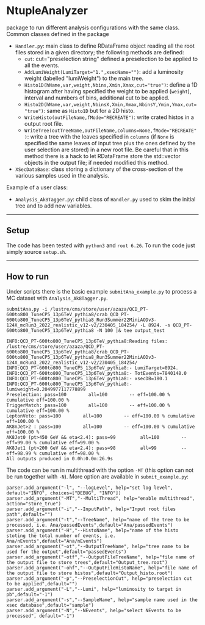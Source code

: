 NtupleAnalyzer
====================================
package to run different analysis configurations with the same class. Common classes defined in the package 
- `Handler.py`: main class to define RDataFrame object reading all the root files stored in a given directory; the following methods are defined:
	- `cut`: cut="preselection string" defined a preselection to be applied to all the events.
	- `AddLumiWeight(LumiTarget="1.",xsecName="")`: add a luminosity weight (labelled "lumiWeight") to the main tree.
	- `Histo1D(hName,var,weight,Nbins,Xmin,Xmax,cut="true")`: define a 1D histogram after having specified the weight to be applied (`weight`), interval and numbers of bins, additional cut to be applied.
	- `Histo2D(hName,var,weight,NbinsX,Xmin,Xmax,NbinsY,Ymin,Ymax,cut="true")`: same as `Histo1D` but for a 2D histo.
	- `WriteHisto(outFileName,fMode="RECREATE")`: write crated histos in a output root file.
	- `WriteTree(outTreeName,outFileName,columns=None,fMode="RECREATE")`: write a tree with the leaves specified in `columns` (if `None` is specified the same leaves of input tree plus the ones defined by the user selection are stored) in a new root file. Be careful that in this method there is a hack to let RDataFrame store the std::vector<string> objects in the output file; if needed modified this method.
- `XSecDataBase`: class storing a dictionary of the cross-section of the various samples used in the analysis.

Example of a user class:
- `Analysis_Ak8Tagger.py`: child class of `Handler.py` used to skim the initial tree and to add new variables.

------------------------------------
Setup
------------------------------------

The code has been tested with `python3` and `root 6.26`. To run the code just simply source `setup.sh`.


------------------------------------
How to run
------------------------------------
Under scripts there is the basic example `submitAna_example.py` to process a MC dataset with `Analysis_Ak8Tagger.py`. 

```
submitAna.py -i /lustre/cms/store/user/azaza/QCD_PT-600to800_TuneCP5_13p6TeV_pythia8/crab_QCD_PT-600to800_TuneCP5_13p6TeV_pythia8_Run3Summer22MiniAODv3-124X_mcRun3_2022_realistic_v12-v2/230405_184254/ -L 8924. -s QCD_PT-600to800_TuneCP5_13p6TeV_pythia8 -N 100 |& tee output_test

INFO:QCD_PT-600to800_TuneCP5_13p6TeV_pythia8:Reading files: /lustre/cms/store/user/azaza/QCD_PT-600to800_TuneCP5_13p6TeV_pythia8/crab_QCD_PT-600to800_TuneCP5_13p6TeV_pythia8_Run3Summer22MiniAODv3-124X_mcRun3_2022_realistic_v12-v2/230405_184254/
INFO:QCD_PT-600to800_TuneCP5_13p6TeV_pythia8:- LumiTarget=8924.
INFO:QCD_PT-600to800_TuneCP5_13p6TeV_pythia8:- TotEvents=7840148.0
INFO:QCD_PT-600to800_TuneCP5_13p6TeV_pythia8:- xsecDB=180.1
INFO:QCD_PT-600to800_TuneCP5_13p6TeV_pythia8:- lumiweight=0.2049977117778899
Preselection: pass=100        all=100        -- eff=100.00 % cumulative eff=100.00 %
TriggerMatch: pass=100        all=100        -- eff=100.00 % cumulative eff=100.00 %
LeptonVeto: pass=100        all=100        -- eff=100.00 % cumulative eff=100.00 %
AK8nJet>2 : pass=100        all=100        -- eff=100.00 % cumulative eff=100.00 %
AK8Jet0 (pt>450 GeV && eta<2.4): pass=99         all=100        -- eff=99.00 % cumulative eff=99.00 %
AK8Jet1 (pt>200 GeV && eta<2.4): pass=98         all=99         -- eff=98.99 % cumulative eff=98.00 %
All outputs produced in 0.0h:0.0m:26.9s
```

The code can be run in multithread with the option `-MT` (this option can not be run together with `-N`). More option are available in `submit_example.py`:
```
parser.add_argument("-l", "--logLevel", help="set log level", default="INFO", choices=["DEBUG", "INFO"])
parser.add_argument("-MT","--MultiThread", help="enable multithread", action="store_true")
parser.add_argument("-i","--InputPath", help="Input root files path",default="")
parser.add_argument("-t","--TreeName", help="name of the tree to be processed, i.e. Ana/passedEvents",default="Ana/passedEvents")
parser.add_argument("-H","--HistoName", help="name of the histo stoting the total number of events, i.e. Ana/nEvents",default="Ana/nEvents")
parser.add_argument("-ot","--OutputTreeName", help="tree name to be used for the output",default="passedEvents")
parser.add_argument("-otf","--OutputFileTreeName", help="file name of the output file to store trees",default="Output_tree.root")
parser.add_argument("-ohf","--OutputFileHistoName", help="file name of the output file to store histos",default="Output_histo.root")
parser.add_argument("-p","--PreselectionCut", help="preselection cut to be applied",default="")
parser.add_argument("-L","--Lumi", help="luminosity to target in pb",default="-1")
parser.add_argument("-s","--SampleName", help="sample name used in the xsec database",default="sample")
parser.add_argument("-N","--NEvents", help="select NEvents to be processed", default="-1")
```
